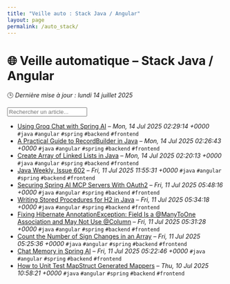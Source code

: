 ```yaml
---
title: "Veille auto : Stack Java / Angular"
layout: page
permalink: /auto_stack/
---
```


# 🌐 Veille automatique – Stack Java / Angular

🕒 *Dernière mise à jour : lundi 14 juillet 2025*

<div class="search-container">
  <input type="text" id="article-search" placeholder="Rechercher un article...">
  <div class="tag-filters" id="tag-filters">
    <!-- Les filtres par tag seront générés dynamiquement -->
  </div>
</div>

- <span data-article='{"title":"Using Groq Chat with Spring AI","link":"https://feeds.feedblitz.com/~/921621275/0/baeldung~Using-Groq-Chat-with-Spring-AI","date":"Mon, 14 Jul 2025 02:29:14 +0000","tags":["java","angular","spring","backend","frontend"]}'>[Using Groq Chat with Spring AI](https://feeds.feedblitz.com/~/921621275/0/baeldung~Using-Groq-Chat-with-Spring-AI) – *Mon, 14 Jul 2025 02:29:14 +0000* `#java` `#angular` `#spring` `#backend` `#frontend`</span>
- <span data-article='{"title":"A Practical Guide to RecordBuilder in Java","link":"https://feeds.feedblitz.com/~/921621278/0/baeldung~A-Practical-Guide-to-RecordBuilder-in-Java","date":"Mon, 14 Jul 2025 02:26:43 +0000","tags":["java","angular","spring","backend","frontend"]}'>[A Practical Guide to RecordBuilder in Java](https://feeds.feedblitz.com/~/921621278/0/baeldung~A-Practical-Guide-to-RecordBuilder-in-Java) – *Mon, 14 Jul 2025 02:26:43 +0000* `#java` `#angular` `#spring` `#backend` `#frontend`</span>
- <span data-article='{"title":"Create Array of Linked Lists in Java","link":"https://feeds.feedblitz.com/~/921621281/0/baeldung~Create-Array-of-Linked-Lists-in-Java","date":"Mon, 14 Jul 2025 02:20:13 +0000","tags":["java","angular","spring","backend","frontend"]}'>[Create Array of Linked Lists in Java](https://feeds.feedblitz.com/~/921621281/0/baeldung~Create-Array-of-Linked-Lists-in-Java) – *Mon, 14 Jul 2025 02:20:13 +0000* `#java` `#angular` `#spring` `#backend` `#frontend`</span>
- <span data-article='{"title":"Java Weekly, Issue 602","link":"https://feeds.feedblitz.com/~/921508874/0/baeldung~Java-Weekly-Issue","date":"Fri, 11 Jul 2025 11:55:31 +0000","tags":["java","angular","spring","backend","frontend"]}'>[Java Weekly, Issue 602](https://feeds.feedblitz.com/~/921508874/0/baeldung~Java-Weekly-Issue) – *Fri, 11 Jul 2025 11:55:31 +0000* `#java` `#angular` `#spring` `#backend` `#frontend`</span>
- <span data-article='{"title":"Securing Spring AI MCP Servers With OAuth2","link":"https://feeds.feedblitz.com/~/921497813/0/baeldung~Securing-Spring-AI-MCP-Servers-With-OAuth","date":"Fri, 11 Jul 2025 05:48:16 +0000","tags":["java","angular","spring","backend","frontend"]}'>[Securing Spring AI MCP Servers With OAuth2](https://feeds.feedblitz.com/~/921497813/0/baeldung~Securing-Spring-AI-MCP-Servers-With-OAuth) – *Fri, 11 Jul 2025 05:48:16 +0000* `#java` `#angular` `#spring` `#backend` `#frontend`</span>
- <span data-article='{"title":"Writing Stored Procedures for H2 in Java","link":"https://feeds.feedblitz.com/~/921497816/0/baeldung~Writing-Stored-Procedures-for-H-in-Java","date":"Fri, 11 Jul 2025 05:34:18 +0000","tags":["java","angular","spring","backend","frontend"]}'>[Writing Stored Procedures for H2 in Java](https://feeds.feedblitz.com/~/921497816/0/baeldung~Writing-Stored-Procedures-for-H-in-Java) – *Fri, 11 Jul 2025 05:34:18 +0000* `#java` `#angular` `#spring` `#backend` `#frontend`</span>
- <span data-article='{"title":"Fixing Hibernate AnnotationException: Field Is a @ManyToOne Association and May Not Use @Column","link":"https://feeds.feedblitz.com/~/921497378/0/baeldung~Fixing-Hibernate-AnnotationException-Field-Is-a-ManyToOne-Association-and-May-Not-Use-Column","date":"Fri, 11 Jul 2025 05:31:28 +0000","tags":["java","angular","spring","backend","frontend"]}'>[Fixing Hibernate AnnotationException: Field Is a @ManyToOne Association and May Not Use @Column](https://feeds.feedblitz.com/~/921497378/0/baeldung~Fixing-Hibernate-AnnotationException-Field-Is-a-ManyToOne-Association-and-May-Not-Use-Column) – *Fri, 11 Jul 2025 05:31:28 +0000* `#java` `#angular` `#spring` `#backend` `#frontend`</span>
- <span data-article='{"title":"Count the Number of Sign Changes in an Array","link":"https://feeds.feedblitz.com/~/921497381/0/baeldung~Count-the-Number-of-Sign-Changes-in-an-Array","date":"Fri, 11 Jul 2025 05:25:36 +0000","tags":["java","angular","spring","backend","frontend"]}'>[Count the Number of Sign Changes in an Array](https://feeds.feedblitz.com/~/921497381/0/baeldung~Count-the-Number-of-Sign-Changes-in-an-Array) – *Fri, 11 Jul 2025 05:25:36 +0000* `#java` `#angular` `#spring` `#backend` `#frontend`</span>
- <span data-article='{"title":"Chat Memory in Spring AI","link":"https://feeds.feedblitz.com/~/921497384/0/baeldung~Chat-Memory-in-Spring-AI","date":"Fri, 11 Jul 2025 05:22:46 +0000","tags":["java","angular","spring","backend","frontend"]}'>[Chat Memory in Spring AI](https://feeds.feedblitz.com/~/921497384/0/baeldung~Chat-Memory-in-Spring-AI) – *Fri, 11 Jul 2025 05:22:46 +0000* `#java` `#angular` `#spring` `#backend` `#frontend`</span>
- <span data-article='{"title":"How to Unit Test MapStruct Generated Mappers","link":"https://feeds.feedblitz.com/~/921461663/0/baeldung~How-to-Unit-Test-MapStruct-Generated-Mappers","date":"Thu, 10 Jul 2025 10:58:21 +0000","tags":["java","angular","spring","backend","frontend"]}'>[How to Unit Test MapStruct Generated Mappers](https://feeds.feedblitz.com/~/921461663/0/baeldung~How-to-Unit-Test-MapStruct-Generated-Mappers) – *Thu, 10 Jul 2025 10:58:21 +0000* `#java` `#angular` `#spring` `#backend` `#frontend`</span>


<script>
document.addEventListener('DOMContentLoaded', function() {
  function filterArticles() {
    const input = document.getElementById('article-search');
    const filter = input.value.toLowerCase();
    const items = document.getElementsByTagName('li');
    
    for (let i = 0; i < items.length; i++) {
      const item = items[i];
      const text = item.textContent.toLowerCase();
      if (text.indexOf(filter) > -1) {
        item.style.display = "";
      } else {
        item.style.display = "none";
      }
    }
  }

  // Extraction de tous les tags présents dans les articles
  const tagElements = document.querySelectorAll('code');
  const tags = new Set();
  
  tagElements.forEach(el => {
    if (el.textContent.startsWith('#')) {
      tags.add(el.textContent.substring(1));
    }
  });
  
  // Génération des filtres par tag
  const tagFiltersContainer = document.getElementById('tag-filters');
  if (tagFiltersContainer) {
    tags.forEach(tag => {
      const tagBtn = document.createElement('button');
      tagBtn.className = 'tag-filter-btn';
      tagBtn.textContent = '#' + tag;
      tagBtn.onclick = function() {
        document.getElementById('article-search').value = tag;
        filterArticles();
      };
      tagFiltersContainer.appendChild(tagBtn);
    });
  }
  
  // Attacher l'événement de filtrage au champ de recherche
  const searchInput = document.getElementById('article-search');
  if (searchInput) {
    searchInput.addEventListener('input', filterArticles);
  }
});
</script>